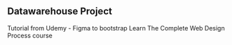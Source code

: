 ## Datawarehouse Project

Tutorial from Udemy - Figma to bootstrap Learn The Complete Web Design Process course
